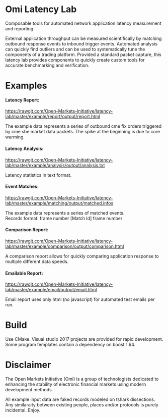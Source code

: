 # Omi Latency Lab
Composable tools for automated network application latency measurement and reporting.

External application throughput can be measured scientifically by matching outbound response events to inbound trigger events.  Automated analysis can quickly find outliers and can be used to systematically tune the components of a trading platform.  Provided a standard packet capture, this latency lab provides components to quickly create custom tools for accurate benchmarking and verification.

# Examples
#### Latency Report:

https://rawgit.com/Open-Markets-Initiative/latency-lab/master/example/report/output/report.html

The example data represents a series of outbound cme fix orders triggered by cme sbe market data packets. The spike at the beginning is due to core warming.

#### Latency Analysis:

https://rawgit.com/Open-Markets-Initiative/latency-lab/master/example/analysis/output/analysis.txt

Latency statistics in text format.

#### Event Matches:

https://rawgit.com/Open-Markets-Initiative/latency-lab/master/example/matching/output/matched.infos

The example data represents a series of matched events.  
Records format: 
    frame number [Match Id] frame number

#### Comparison Report:

https://rawgit.com/Open-Markets-Initiative/latency-lab/master/example/comparison/output/comparison.html

A comparison report allows for quickly comparing application response to multiple different data speeds.

#### Emailable Report:

https://rawgit.com/Open-Markets-Initiative/latency-lab/master/example/email/output/email.html

Email report uses only html (no javascript) for automated test emails per run.


# Build
Use CMake. Visual studio 2017 projects are provided for rapid development.  Some program templates contain a dependency on boost 1.64.  

# Disclaimer
The Open Markets Initiative (Omi) is a group of technologists dedicated to enhancing the stability of electronic financial markets using modern development methods.

All example input data are faked records modeled on tshark dissections. Any similaraity between existing people, places and/or protocols is purely incidental. Enjoy.
